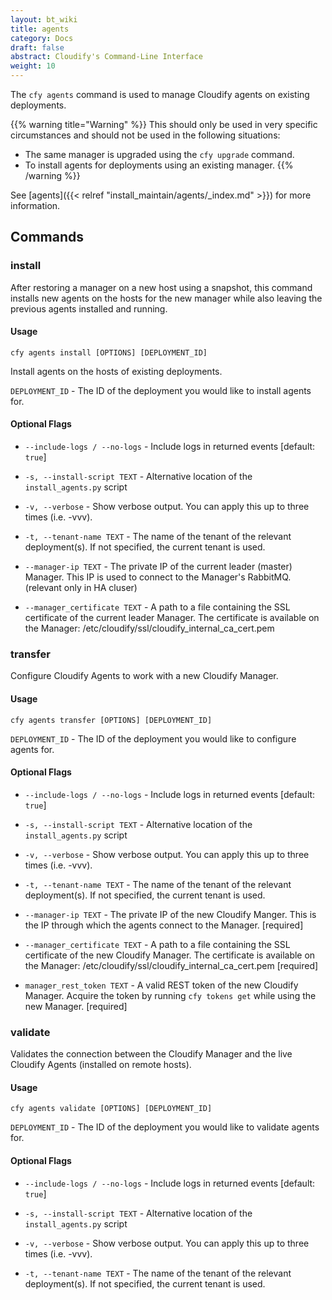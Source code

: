 ```yaml
---
layout: bt_wiki
title: agents
category: Docs
draft: false
abstract: Cloudify's Command-Line Interface
weight: 10
---
```


The `cfy agents` command is used to manage Cloudify agents on existing deployments.


{{% warning title="Warning" %}}
This should only be used in very specific circumstances and should not be used in the following situations:

* The same manager is upgraded using the `cfy upgrade` command.
* To install agents for deployments using an existing manager.
{{% /warning %}}


See [agents]({{< relref "install_maintain/agents/_index.md" >}}) for more information.


## Commands

### install
After restoring a manager on a new host using a snapshot, this command installs new agents on the hosts for the new manager while also leaving the previous agents installed and running.

#### Usage
`cfy agents install [OPTIONS] [DEPLOYMENT_ID]`

Install agents on the hosts of existing deployments.


`DEPLOYMENT_ID` - The ID of the deployment you would like to install agents for.

#### Optional Flags

* `--include-logs / --no-logs`  - Include logs in returned events
								  [default: `true`]

*  `-s, --install-script TEXT` - Alternative location of the
								 `install_agents.py` script

*  `-v, --verbose`             - Show verbose output. You can apply
								 this up to three times (i.e. -vvv).

*  `-t, --tenant-name TEXT`    - The name of the tenant of the relevant
								 deployment(s). If not specified, the
								 current tenant is used.

*  `--manager-ip TEXT`    - The private IP of the current leader (master) Manager.
                            This IP is used to connect to the Manager's
                             RabbitMQ.
                             (relevant only in HA cluser)

*  `--manager_certificate TEXT`    - A path to a file containing the SSL
                                     certificate of the current leader
                                     Manager.
                                     The certificate is available on the Manager:
                                      /etc/cloudify/ssl/cloudify_internal_ca_cert.pem


### transfer
Configure Cloudify Agents to work with a new Cloudify Manager.
#### Usage
`cfy agents transfer [OPTIONS] [DEPLOYMENT_ID]`


`DEPLOYMENT_ID` - The ID of the deployment you would like to configure agents for.

#### Optional Flags

* `--include-logs / --no-logs`  - Include logs in returned events
								  [default: `true`]

*  `-s, --install-script TEXT` - Alternative location of the
								 `install_agents.py` script

*  `-v, --verbose`             - Show verbose output. You can apply
								 this up to three times (i.e. -vvv).

*  `-t, --tenant-name TEXT`    - The name of the tenant of the relevant
								 deployment(s). If not specified, the
								 current tenant is used.

*  `--manager-ip TEXT`    - The private IP of the new Cloudify Manger.
                            This is the IP through which the agents connect to
                              the Manager.  [required]


*  `--manager_certificate TEXT`    - A path to a file containing the SSL certificate
                                    of the new Cloudify Manager.
                                     The certificate is available on the Manager:
                                    /etc/cloudify/ssl/cloudify_internal_ca_cert.pem [required]


*  `manager_rest_token TEXT`    - A valid REST token of the new Cloudify Manager.
                                  Acquire the token by running `cfy tokens get`
                                  while using the new Manager.  [required]


### validate
Validates the connection between the Cloudify Manager and the live
Cloudify Agents (installed on remote hosts).
#### Usage
`cfy agents validate [OPTIONS] [DEPLOYMENT_ID]`


`DEPLOYMENT_ID` - The ID of the deployment you would like to validate agents for.

#### Optional Flags

* `--include-logs / --no-logs`  - Include logs in returned events
								  [default: `true`]

*  `-s, --install-script TEXT` - Alternative location of the
								 `install_agents.py` script

*  `-v, --verbose`             - Show verbose output. You can apply
								 this up to three times (i.e. -vvv).

*  `-t, --tenant-name TEXT`    - The name of the tenant of the relevant
								 deployment(s). If not specified, the
								 current tenant is used.